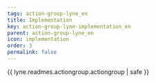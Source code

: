 ```yaml
---
tags: action-group-lyne_en
title: Implementation
key: action-group-lyne-implementation_en
parent: action-group-lyne_en
icon: implementation
order: 3
permalink: false  
---
```

 {{ lyne.readmes.actiongroup.actiongroup | safe }}



